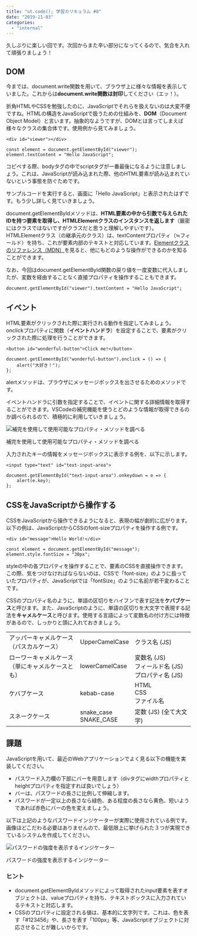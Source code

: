 ```yaml
---
title: "ut.code(); 学習カリキュラム #8"
date: "2019-11-03"
categories: 
  - "internal"
---
```


久しぶりに楽しい回です。次回からまた辛い部分になってくるので、気合を入れて頑張りましょう！

## DOM

今までは、document.write関数を用いて、ブラウザ上に様々な情報を表示していました。これからは**document.write関数は封印**してください（エッ！）。

折角HTMLやCSSを勉強したのに、JavaScriptでそれらを扱えないのは大変不便ですね。HTMLの構造をJavaScriptで扱うための仕組みを、**DOM**（Document Object Model）と言います。抽象的なようですが、DOMとは言ってしまえば様々なクラスの集合体です。使用例から見てみましょう。

```
<div id="viewer"></div>
```

```
const element = document.getElementById("viewer");
element.textContent = "Hello JavaScript";
```

コピペする際、bodyタグの中でscriptタグが一番最後になるように注意しましょう。これは、JavaScriptが読み込まれた際、他のHTML要素が読み込まれていないという事態を防ぐためです。

サンプルコードを実行すると、画面に「Hello JavaScript」と表示されたはずです。もう少し詳しく見ていきましょう。

document.getElementByIdメソッドは、**HTML要素の中から引数で与えられたIDを持つ要素を取得し、HTMLElementクラスのインスタンスを返します**（厳密にはクラスではないですがクラスだと思うと理解しやすいです）。HTMLElementクラス（の継承元のクラス）は、textContentプロパティ（≒フィールド）を持ち、これが要素内部のテキストと対応しています。[Elementクラスのリファレンス（MDN）](https://developer.mozilla.org/ja/docs/Web/API/Element)を見ると、他にもどのような操作ができるのかを知ることができます。

なお、今回はdocument.getElementById関数の戻り値を一度変数に代入しましたが、変数を経由することなく直接プロパティを操作することもできます。

```
document.getElementById("viewer").textContent = "Hello JavaScript";
```

## イベント

HTML要素がクリックされた際に実行される動作を指定してみましょう。onclickプロパティに関数（**イベントハンドラ**）を設定することで、要素がクリックされた際に処理を行うことができます。

```
<button id="wonderful-button">Click me!</button>
```

```
document.getElementById("wonderful-button").onclick = () => {
    alert("大好き！");
};
```

alertメソッドは、ブラウザにメッセージボックスを出させるためのメソッドです。

イベントハンドラに引数を指定することで、イベントに関する詳細情報を取得することができます。VSCodeの補完機能を使うとどのような情報が取得できるのか調べられるので、積極的に利用していきましょう。

![補完を使用して使用可能なプロパティ・メソッドを調べる](images/image-27-1024x385.png)

補完を使用して使用可能なプロパティ・メソッドを調べる

入力されたキーの情報をメッセージボックスに表示する例を、以下に示します。

```
<input type="text" id="text-input-area">
```

```
document.getElementById("text-input-area").onkeydown = e => {
    alert(e.key);
};
```

## CSSをJavaScriptから操作する

CSSをJavaScriptから操作できるようになると、表現の幅が劇的に広がります。以下の例は、JavaScriptからCSSのfont-sizeプロパティを操作する例です。

```
<div id="message">Hello World!</div>
```

```
const element = document.getElementById("message");
element.style.fontSize = "30px";
```

styleの中の各プロパティを操作することで、要素のCSSを直接操作できます。この際、気をつけなければならないのは、CSSで「font-size」のように扱っていたプロパティが、JavaScriptでは「fontSize」のように名前が若干変わることです。

CSSのプロパティ名のように、単語の区切りをハイフンで表す記法を**ケバブケース**と呼びます。また、JavaScriptのように、単語の区切りを大文字で表現する記法を**キャメルケース**と呼びます。使用する言語によって変数名の付け方には特徴があるので、しっかりと頭に入れておきましょう。

<table class="wp-block-table"><tbody><tr><td>アッパーキャメルケース<br>（パスカルケース）</td><td>UpperCamelCase</td><td>クラス名 (JS)</td></tr><tr><td>ローワーキャメルケース<br>（単にキャメルケースとも）</td><td>lowerCamelCase</td><td>変数名 (JS)<br>フィールド名 (JS)<br>プロパティ名 (JS)</td></tr><tr><td>ケバブケース</td><td>kebab-case</td><td>HTML<br>CSS<br>ファイル名</td></tr><tr><td>スネークケース</td><td>snake_case<br>SNAKE_CASE</td><td>定数 (JS) (全て大文字)</td></tr></tbody></table>

## 課題

JavaScriptを用いて、最近のWebアプリケーションでよく見る以下の機能を実装してください。

- パスワード入力欄の下部にバーを用意します（divタグにwidthプロパティとheightプロパティを指定すれば良いでしょう）
- バーは、パスワードの長さに比例して伸縮します。
- パスワードが一定以上の長さなら緑色、ある程度の長さなら黄色、短いようであれば赤色にバーの色を変えましょう。

以下は上記のようなパスワードインジケーターが実際に使用されている例です。画像ほどこだわる必要はありませんので、最低限上に挙げられた３つが実現できているシステムを作成してください。

![パスワードの強度を表示するインジケーター](images/image-28-1024x439.png)

パスワードの強度を表示するインジケーター

### ヒント

- document.getElementByIdメソッドによって取得されたinput要素を表すオブジェクトは、valueプロパティを持ち、テキストボックスに入力されているテキストと対応します。
- CSSのプロパティに設定される値は、基本的に文字列です。これは、色を表す「#123456」や、長さを表す「100px」等、JavaScriptオブジェクトに対応させることが難しいからです。
